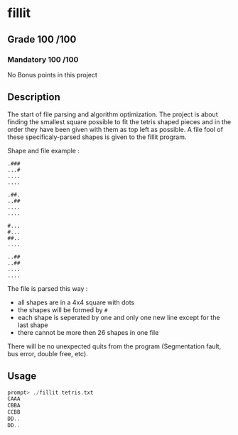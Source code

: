 # fillit

## Grade	100	/100

### Mandatory	100 /100
No Bonus points in this project

## Description

The start of file parsing and algorithm optimization.
The project is about finding the smallest square possible to fit the tetris shaped pieces and in the order they have been given with them as top left as possible.
A file fool of these specificaly-parsed shapes is given to the fillit program.

Shape and file example :
```
.###
...#
....
....

.##.
..##
....
....

#...
#...
##..
....

..##
..##
....
....
```

The file is parsed this way :
- all shapes are in a 4x4 square with dots
- the shapes will be formed by ```#```
- each shape is seperated by one and only one new line except for the last shape
- there cannot be more then 26 shapes in one file

There will be no unexpected quits from the program (Segmentation fault, bus error, double free, etc).

## Usage
```C
prompt> ./fillit tetris.txt
CAAA
CBBA
CCBB
DD..
DD..
```
